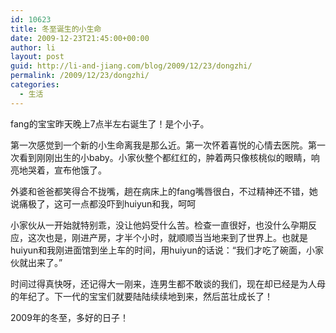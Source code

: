 ```yaml
---
id: 10623
title: 冬至诞生的小生命
date: 2009-12-23T21:45:00+00:00
author: li
layout: post
guid: http://li-and-jiang.com/blog/2009/12/23/dongzhi/
permalink: /2009/12/23/dongzhi/
categories:
  - 生活
---
```

fang的宝宝昨天晚上7点半左右诞生了！是个小子。

第一次感觉到一个新的小生命离我是那么近。第一次怀着喜悦的心情去医院。第一次看到刚刚出生的小baby。小家伙整个都红红的，肿着两只像核桃似的眼睛，响亮地哭着，宣布他饿了。

外婆和爸爸都笑得合不拢嘴，趟在病床上的fang嘴唇很白，不过精神还不错，她说痛极了，这可一点都没吓到huiyun和我，呵呵

小家伙从一开始就特别乖，没让他妈受什么苦。检查一直很好，也没什么孕期反应，这次也是，刚进产房，才半个小时，就顺顺当当地来到了世界上。也就是huiyun和我刚进面馆到坐上车的时间，用huiyun的话说：“我们才吃了碗面，小家伙就出来了。”

时间过得真快呀，还记得大一刚来，连男生都不敢谈的我们，现在却已经是为人母的年纪了。下一代的宝宝们就要陆陆续续地到来，然后茁壮成长了！

2009年的冬至，多好的日子！